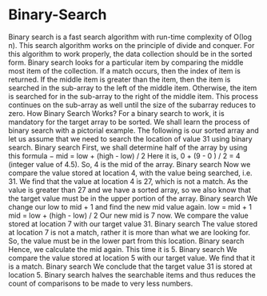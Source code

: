# Binary-Search
Binary search is a fast search algorithm with run-time complexity of Ο(log n). This search algorithm works on the principle of divide and conquer. For this algorithm to work properly, the data collection should be in the sorted form.  Binary search looks for a particular item by comparing the middle most item of the collection. If a match occurs, then the index of item is returned. If the middle item is greater than the item, then the item is searched in the sub-array to the left of the middle item. Otherwise, the item is searched for in the sub-array to the right of the middle item. This process continues on the sub-array as well until the size of the subarray reduces to zero.  How Binary Search Works? For a binary search to work, it is mandatory for the target array to be sorted. We shall learn the process of binary search with a pictorial example. The following is our sorted array and let us assume that we need to search the location of value 31 using binary search.  Binary search First, we shall determine half of the array by using this formula −  mid = low + (high - low) / 2 Here it is, 0 + (9 - 0 ) / 2 = 4 (integer value of 4.5). So, 4 is the mid of the array.  Binary search Now we compare the value stored at location 4, with the value being searched, i.e. 31. We find that the value at location 4 is 27, which is not a match. As the value is greater than 27 and we have a sorted array, so we also know that the target value must be in the upper portion of the array.  Binary search We change our low to mid + 1 and find the new mid value again.  low = mid + 1 mid = low + (high - low) / 2 Our new mid is 7 now. We compare the value stored at location 7 with our target value 31.  Binary search The value stored at location 7 is not a match, rather it is more than what we are looking for. So, the value must be in the lower part from this location.  Binary search Hence, we calculate the mid again. This time it is 5.  Binary search We compare the value stored at location 5 with our target value. We find that it is a match.  Binary search We conclude that the target value 31 is stored at location 5.  Binary search halves the searchable items and thus reduces the count of comparisons to be made to very less numbers.
